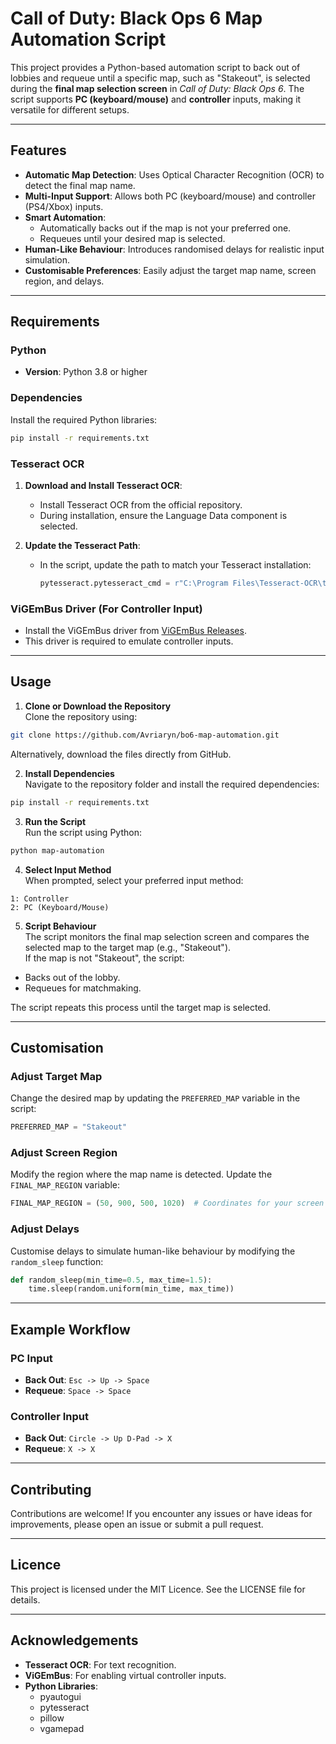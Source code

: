 
# Call of Duty: Black Ops 6 Map Automation Script

This project provides a Python-based automation script to back out of lobbies and requeue until a specific map, such as "Stakeout", is selected during the **final map selection screen** in *Call of Duty: Black Ops 6*. The script supports **PC (keyboard/mouse)** and **controller** inputs, making it versatile for different setups.

---

## Features

- **Automatic Map Detection**: Uses Optical Character Recognition (OCR) to detect the final map name.
- **Multi-Input Support**: Allows both PC (keyboard/mouse) and controller (PS4/Xbox) inputs.
- **Smart Automation**:
  - Automatically backs out if the map is not your preferred one.
  - Requeues until your desired map is selected.
- **Human-Like Behaviour**: Introduces randomised delays for realistic input simulation.
- **Customisable Preferences**: Easily adjust the target map name, screen region, and delays.

---

## Requirements

### Python
- **Version**: Python 3.8 or higher

### Dependencies
Install the required Python libraries:
```bash
pip install -r requirements.txt
```

### Tesseract OCR
1. **Download and Install Tesseract OCR**:
   - Install Tesseract OCR from the official repository.
   - During installation, ensure the Language Data component is selected.

2. **Update the Tesseract Path**:
   - In the script, update the path to match your Tesseract installation:
     ```python
     pytesseract.pytesseract_cmd = r"C:\Program Files\Tesseract-OCR\tesseract.exe"
     ```

### ViGEmBus Driver (For Controller Input)
- Install the ViGEmBus driver from [ViGEmBus Releases](https://github.com/ViGEm/ViGEmBus/releases).
- This driver is required to emulate controller inputs.

---

## Usage

1. **Clone or Download the Repository**  
Clone the repository using:
```bash
git clone https://github.com/Avriaryn/bo6-map-automation.git
```
Alternatively, download the files directly from GitHub.

2. **Install Dependencies**  
Navigate to the repository folder and install the required dependencies:
```bash
pip install -r requirements.txt
```

3. **Run the Script**  
Run the script using Python:
```bash
python map-automation
```

4. **Select Input Method**  
When prompted, select your preferred input method:
```
1: Controller
2: PC (Keyboard/Mouse)
```

5. **Script Behaviour**  
The script monitors the final map selection screen and compares the selected map to the target map (e.g., "Stakeout").  
If the map is not "Stakeout", the script:
- Backs out of the lobby.
- Requeues for matchmaking.

The script repeats this process until the target map is selected.

---

## Customisation

### Adjust Target Map
Change the desired map by updating the `PREFERRED_MAP` variable in the script:
```python
PREFERRED_MAP = "Stakeout"
```

### Adjust Screen Region
Modify the region where the map name is detected. Update the `FINAL_MAP_REGION` variable:
```python
FINAL_MAP_REGION = (50, 900, 500, 1020)  # Coordinates for your screen
```

### Adjust Delays
Customise delays to simulate human-like behaviour by modifying the `random_sleep` function:
```python
def random_sleep(min_time=0.5, max_time=1.5):
    time.sleep(random.uniform(min_time, max_time))
```

---

## Example Workflow

### PC Input
- **Back Out**: `Esc -> Up -> Space`
- **Requeue**: `Space -> Space`

### Controller Input
- **Back Out**: `Circle -> Up D-Pad -> X`
- **Requeue**: `X -> X`

---

## Contributing

Contributions are welcome! If you encounter any issues or have ideas for improvements, please open an issue or submit a pull request.

---

## Licence

This project is licensed under the MIT Licence. See the LICENSE file for details.

---

## Acknowledgements

- **Tesseract OCR**: For text recognition.
- **ViGEmBus**: For enabling virtual controller inputs.
- **Python Libraries**:
  - pyautogui
  - pytesseract
  - pillow
  - vgamepad

